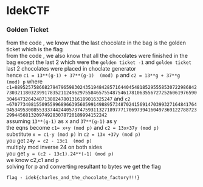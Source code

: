 # IdekCTF

### Golden Ticket

from the code , we know that the last chocolate in the bag is the golden ticket which is the flag       
from the code , we also know that all the chocolates were finished in the bag except the last 2 which were the `golden ticket -1` and `golden ticket`     
last 2 chocolates were placed in choclate generator    
hence `c1 = 13**(g-1) + 37**(g-1)  (mod) p`  and `c2 = 13**g + 37**g  (mod) p` where `c1=88952575866827947965983024351948428571644045481852955585307229868427303211803239917835211249629755846575548754617810635567272526061976590304647326424871380247801316189016325247` and  `c2 =67077340815509559968966395605991498895734870241569147039932716484176494534953008553337442440573747593113271897771706973941604973691227887232994456813209749283078720189994152242`       
assuming `13**(g-1)` as x and `37**(g-1)` as y       
the eqns become   `c1= x+y (mod p)` and `c2 = 13x+37y (mod p)`     
substitute `x = c1-y (mod p)` in `c2 = 13x +37y (mod p)`   
you get `24y = c2 - 13c1  (mod p) `      
multiply mod inverse 24 on both sides   
you get `y = (c2 - 13c1).24**(-1) (mod p)`      
we know c2,c1 and p       
solving for p and converting resultant to bytes we get the flag    
```
flag - idek{charles_and_the_chocolate_factory!!!}
```
